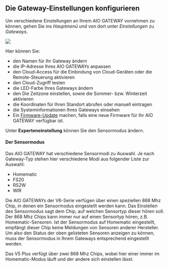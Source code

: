 ## Die Gateway-Einstellungen konfigurieren

Um verschiedene Einstellungen an Ihrem AIO GATEWAY vornehmen zu können,
gehen Sie ins *Hauptmenü* und von dort unter *Einstellungen* zu
*Gateways*.

![](/de/iqontrol_neo/iqneo_gateway_einstellungen.png)

Hier können Sie:

  - den Namen für Ihr Gateway ändern
  - die IP-Adresse Ihres AIO GATEWAYs anpassen
  - den Cloud-Access für die Einbindung von Cloud-Geräten oder die
    Remote-Steuerung aktivieren
  - den Cloud-Zugriff testen
  - die LED-Farbe Ihres Gateways ändern
  - den Die Zeitzone einstellen, sowie die Sommer- bzw. Winterzeit
    aktivieren
  - die Koordinaten für Ihren Standort abrufen oder manuell eintragen
  - die Systeminformationen Ihres Gateways einsehen
  - Ein [Firmware-Update](/de/iqontrol_neo/fwupdate) machen, falls eine
    neue Firmware für Ihr AIO GATEWAY verfügbar ist. 

Unter **Experteneinstellung** können Sie den Sensormodus ändern.

#### Der Sensormodus

Das AIO GATEWAY hat verschiedene Sensormodi zu Auswahl. Je nach
Gateway-Typ stehen hier verschiedene Modi aus folgender Liste zur
Auswahl:

  - Homematic
  - FS20
  - RS2W
  - WIR

Die AIO GATEWAYs der V6-Serie verfügen über einen speziellen 868 Mhz
Chip, in denen ein Sensormodus eingestellt werden kann. Das Einstellen
des Sensormodus sagt dem Chip, auf welchen Sensortyp dieser hören soll.
Der 868 Mhz Chips kann immer nur auf einen Sensortyp hören, z.B.
Homematic-Sensoren. Ist der Sensormodus auf Homematic eingestellt,
empfängt dieser Chip keine Meldungen von Sensoren anderer Hersteller.
Um also den Status der oben gelisteten Sensoren anzeigen zu können, muss
der Sensormodus in Ihrem Gateways entsprechend eingestellt werden.

Das V5 Plus verfügt über zwei 868 Mhz Chips, wobei hier einer immer im
Homematic-Modus läuft und der andere sich einstellen lässt.
